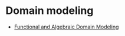 # Domain modeling

- [Functional and Algebraic Domain Modeling](https://www.youtube.com/watch?v=BskNvfNjU_8&feature=youtu.be)
